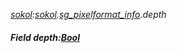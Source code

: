 _[sokol](../../modules/sokol/sokol-module.md):[sokol](../../modules/sokol/sokol-module.md).[sg\_pixelformat\_info](../../modules/sokol/sokol-sg_pixelformat_info.md).depth_
##### Field depth:[Bool](../../modules/wonkey/wonkey-types-bool.md)
